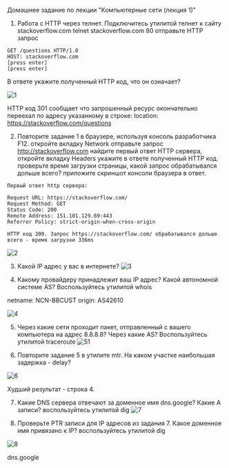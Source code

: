 Домашнее задание по лекции "Компьютерные сети (лекция 1)"

1. Работа c HTTP через телнет.
Подключитесь утилитой телнет к сайту stackoverflow.com telnet stackoverflow.com 80
отправьте HTTP запрос
```
GET /questions HTTP/1.0
HOST: stackoverflow.com
[press enter]
[press enter]
```
В ответе укажите полученный HTTP код, что он означает?

![1](https://user-images.githubusercontent.com/94568542/149666458-df0d0da1-d770-4922-9bc4-42294c135e4c.jpg)

HTTP код 301 сообщает что запрошенный ресурс окончательно переехал по адресу указанному в строке: location: https://stackoverflow.com/questions

2. Повторите задание 1 в браузере, используя консоль разработчика F12.
откройте вкладку Network
отправьте запрос http://stackoverflow.com
найдите первый ответ HTTP сервера, откройте вкладку Headers
укажите в ответе полученный HTTP код.
проверьте время загрузки страницы, какой запрос обрабатывался дольше всего?
приложите скриншот консоли браузера в ответ.

```
Первый ответ http сервера:

Request URL: https://stackoverflow.com/
Request Method: GET
Status Code: 200 
Remote Address: 151.101.129.69:443
Referrer Policy: strict-origin-when-cross-origin

HTTP код 200. Запрос https://stackoverflow.com/ обрабатывался дольше всего - время загрузки 336ms
```
![2](https://user-images.githubusercontent.com/94568542/149666756-e4648b2c-a290-4f1a-9935-1238bb55f208.jpg)

3. Какой IP адрес у вас в интернете?
![3](https://user-images.githubusercontent.com/94568542/149666931-49131157-86b2-48bd-9de9-87aa6086a737.jpg)

4. Какому провайдеру принадлежит ваш IP адрес? Какой автономной системе AS? Воспользуйтесь утилитой whois

netname:        NCN-BBCUST
origin:         AS42610

![4](https://user-images.githubusercontent.com/94568542/149667487-55fe020e-b0b1-4b88-9299-c33c7b2fdbd5.jpg)


5. Через какие сети проходит пакет, отправленный с вашего компьютера на адрес 8.8.8.8? Через какие AS? Воспользуйтесь утилитой traceroute
![51](https://user-images.githubusercontent.com/94568542/149668545-6686ce05-9eed-4cb0-bbf1-52dda899f971.jpg)

6. Повторите задание 5 в утилите mtr. На каком участке наибольшая задержка - delay?

![6](https://user-images.githubusercontent.com/94568542/149669021-e415d899-fa7c-4886-b6b0-4ff10e80ae2b.jpg)

Худший результат - строка 4.

7. Какие DNS сервера отвечают за доменное имя dns.google? Какие A записи? воспользуйтесь утилитой dig
![7](https://user-images.githubusercontent.com/94568542/149669552-03004deb-028c-4da3-845d-d9fc7910723e.jpg)

8. Проверьте PTR записи для IP адресов из задания 7. Какое доменное имя привязано к IP? воспользуйтесь утилитой dig

![8](https://user-images.githubusercontent.com/94568542/149669754-91633945-556e-43af-bc1e-d71e0aedfdcb.jpg)

dns.google
